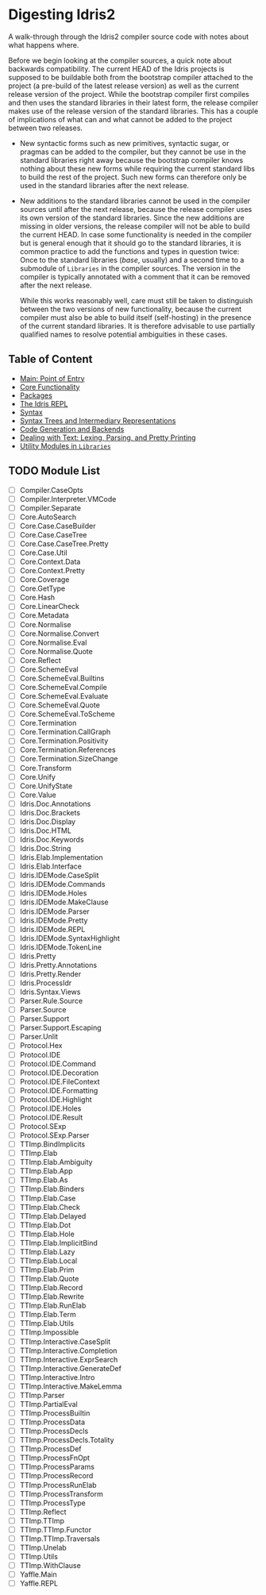 # Digesting Idris2

A walk-through through the Idris2 compiler source code with notes
about what happens where.

Before we begin looking at the compiler sources, a quick note about
backwards compatibility. The current HEAD of the Idris projects is
supposed to be buildable both from the bootstrap compiler attached
to the project (a pre-build of the latest release version) as well
as the current release version of the project. While the bootstrap
compiler first compiles and then uses the standard libraries in their
latest form, the release compiler makes use of the release version
of the standard libraries. This has a couple of implications of what
can and what cannot be added to the project between two releases.

* New syntactic forms such as new primitives, syntactic sugar, or
  pragmas can be added to the compiler, but they cannot be use
  in the standard libraries right away because the
  bootstrap compiler knows nothing about these new
  forms while requiring the current standard libs to build the
  rest of the project. Such new forms can therefore only be used in the
  standard libraries after the next release.
* New additions to the standard libraries cannot be used in the
  compiler sources until after the next release, because the
  release compiler uses its own version of the standard libraries.
  Since the new additions are missing in older versions, the release
  compiler will not be able to build the current HEAD.
  In case some functionality is needed in the compiler but is general
  enough that it should go to the standard libraries, it is common practice
  to add the functions and types in question twice: Once to the
  standard libraries (*base*, usually) and a second time to a submodule
  of `Libraries` in the compiler sources. The version in the compiler
  is typically annotated with a comment that it can be removed after
  the next release.

  While this works reasonably well, care must still be taken to
  distinguish between the two versions of new functionality,
  because the current compiler must also be able to build itself (self-hosting)
  in the presence of the current standard libraries. It is therefore
  advisable to use partially qualified names to resolve
  potential ambiguities in these cases.

## Table of Content

* [Main: Point of Entry](docs/Main.md)
* [Core Functionality](docs/Core.md)
* [Packages](docs/Packages.md)
* [The Idris REPL](docs/REPL.md)
* [Syntax](docs/Syntax.md)
* [Syntax Trees and Intermediary Representations](docs/Tree.md)
* [Code Generation and Backends](docs/Codegen.md)
* [Dealing with Text: Lexing, Parsing, and Pretty Printing](docs/Text.md)
* [Utility Modules in `Libraries`](docs/Libraries.md)

## TODO Module List

- [ ] Compiler.CaseOpts
- [ ] Compiler.Interpreter.VMCode
- [ ] Compiler.Separate
- [ ] Core.AutoSearch
- [ ] Core.Case.CaseBuilder
- [ ] Core.Case.CaseTree
- [ ] Core.Case.CaseTree.Pretty
- [ ] Core.Case.Util
- [ ] Core.Context.Data
- [ ] Core.Context.Pretty
- [ ] Core.Coverage
- [ ] Core.GetType
- [ ] Core.Hash
- [ ] Core.LinearCheck
- [ ] Core.Metadata
- [ ] Core.Normalise
- [ ] Core.Normalise.Convert
- [ ] Core.Normalise.Eval
- [ ] Core.Normalise.Quote
- [ ] Core.Reflect
- [ ] Core.SchemeEval
- [ ] Core.SchemeEval.Builtins
- [ ] Core.SchemeEval.Compile
- [ ] Core.SchemeEval.Evaluate
- [ ] Core.SchemeEval.Quote
- [ ] Core.SchemeEval.ToScheme
- [ ] Core.Termination
- [ ] Core.Termination.CallGraph
- [ ] Core.Termination.Positivity
- [ ] Core.Termination.References
- [ ] Core.Termination.SizeChange
- [ ] Core.Transform
- [ ] Core.Unify
- [ ] Core.UnifyState
- [ ] Core.Value
- [ ] Idris.Doc.Annotations
- [ ] Idris.Doc.Brackets
- [ ] Idris.Doc.Display
- [ ] Idris.Doc.HTML
- [ ] Idris.Doc.Keywords
- [ ] Idris.Doc.String
- [ ] Idris.Elab.Implementation
- [ ] Idris.Elab.Interface
- [ ] Idris.IDEMode.CaseSplit
- [ ] Idris.IDEMode.Commands
- [ ] Idris.IDEMode.Holes
- [ ] Idris.IDEMode.MakeClause
- [ ] Idris.IDEMode.Parser
- [ ] Idris.IDEMode.Pretty
- [ ] Idris.IDEMode.REPL
- [ ] Idris.IDEMode.SyntaxHighlight
- [ ] Idris.IDEMode.TokenLine
- [ ] Idris.Pretty
- [ ] Idris.Pretty.Annotations
- [ ] Idris.Pretty.Render
- [ ] Idris.ProcessIdr
- [ ] Idris.Syntax.Views
- [ ] Parser.Rule.Source
- [ ] Parser.Source
- [ ] Parser.Support
- [ ] Parser.Support.Escaping
- [ ] Parser.Unlit
- [ ] Protocol.Hex
- [ ] Protocol.IDE
- [ ] Protocol.IDE.Command
- [ ] Protocol.IDE.Decoration
- [ ] Protocol.IDE.FileContext
- [ ] Protocol.IDE.Formatting
- [ ] Protocol.IDE.Highlight
- [ ] Protocol.IDE.Holes
- [ ] Protocol.IDE.Result
- [ ] Protocol.SExp
- [ ] Protocol.SExp.Parser
- [ ] TTImp.BindImplicits
- [ ] TTImp.Elab
- [ ] TTImp.Elab.Ambiguity
- [ ] TTImp.Elab.App
- [ ] TTImp.Elab.As
- [ ] TTImp.Elab.Binders
- [ ] TTImp.Elab.Case
- [ ] TTImp.Elab.Check
- [ ] TTImp.Elab.Delayed
- [ ] TTImp.Elab.Dot
- [ ] TTImp.Elab.Hole
- [ ] TTImp.Elab.ImplicitBind
- [ ] TTImp.Elab.Lazy
- [ ] TTImp.Elab.Local
- [ ] TTImp.Elab.Prim
- [ ] TTImp.Elab.Quote
- [ ] TTImp.Elab.Record
- [ ] TTImp.Elab.Rewrite
- [ ] TTImp.Elab.RunElab
- [ ] TTImp.Elab.Term
- [ ] TTImp.Elab.Utils
- [ ] TTImp.Impossible
- [ ] TTImp.Interactive.CaseSplit
- [ ] TTImp.Interactive.Completion
- [ ] TTImp.Interactive.ExprSearch
- [ ] TTImp.Interactive.GenerateDef
- [ ] TTImp.Interactive.Intro
- [ ] TTImp.Interactive.MakeLemma
- [ ] TTImp.Parser
- [ ] TTImp.PartialEval
- [ ] TTImp.ProcessBuiltin
- [ ] TTImp.ProcessData
- [ ] TTImp.ProcessDecls
- [ ] TTImp.ProcessDecls.Totality
- [ ] TTImp.ProcessDef
- [ ] TTImp.ProcessFnOpt
- [ ] TTImp.ProcessParams
- [ ] TTImp.ProcessRecord
- [ ] TTImp.ProcessRunElab
- [ ] TTImp.ProcessTransform
- [ ] TTImp.ProcessType
- [ ] TTImp.Reflect
- [ ] TTImp.TTImp
- [ ] TTImp.TTImp.Functor
- [ ] TTImp.TTImp.Traversals
- [ ] TTImp.Unelab
- [ ] TTImp.Utils
- [ ] TTImp.WithClause
- [ ] Yaffle.Main
- [ ] Yaffle.REPL
